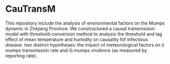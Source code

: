 # CauTransM
This repository include the analysis of environmental factors on the Mumps dynamic in Zhejiang Province. We constructured a causal transmission model with threshold-conversion method to analysis the threshold and lag effect of mean temperature and humidity on causality fof infectious disease.  two distinct hypotheses: the impact of meteorological factors on i) mumps transmission rate and ii) mumps virulence (as measured by reporting rate).
